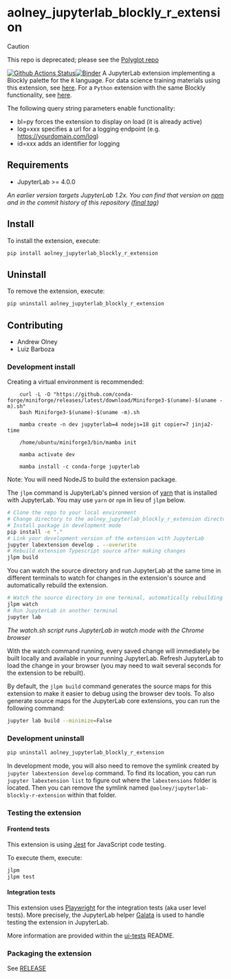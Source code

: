 # aolney_jupyterlab_blockly_r_extension

> [!CAUTION]
> This repo is deprecated; please see the [Polyglot repo](https://github.com/aolney/jupyterlab-blockly-polyglot-extension)

[![Github Actions Status](https://github.com/aolney/jupyterlab-blockly-r-extension/workflows/Build/badge.svg)](https://github.com/aolney/jupyterlab-blockly-r-extension/actions/workflows/build.yml)[![Binder](https://mybinder.org/badge_logo.svg)](https://mybinder.org/v2/gh/aolney/jupyterlab-blockly-r-extension/main?urlpath=lab)
A JupyterLab extension implementing a Blockly palette for the `R` language.
For data science training materials using this extension, see [here](https://github.com/memphis-iis/datawhys-content-notebooks-r).
For a `Python` extension with the same Blockly functionality, see [here](https://github.com/aolney/jupyterlab-blockly-python-extension).

The following query string parameters enable functionality:

- bl=py forces the extension to display on load (it is already active)
- log=xxx specifies a url for a logging endpoint (e.g. https://yourdomain.com/log)
- id=xxx adds an identifier for logging


## Requirements

- JupyterLab >= 4.0.0

*An earlier version targets JupyterLab 1.2x. You can find that version on [npm](https://www.npmjs.com/package/@aolney/jupyterlab-blockly-r-extension) and in the commit history of this repository ([final tag](https://github.com/aolney/jupyterlab-blockly-r-extension/releases/tag/0.1.9))*

## Install

To install the extension, execute:

```bash
pip install aolney_jupyterlab_blockly_r_extension
```

## Uninstall

To remove the extension, execute:

```bash
pip uninstall aolney_jupyterlab_blockly_r_extension
```

## Contributing

- Andrew Olney
- Luiz Barboza

### Development install

Creating a virtual environment is recommended:

```
    curl -L -O "https://github.com/conda-forge/miniforge/releases/latest/download/Miniforge3-$(uname)-$(uname -m).sh"
    bash Miniforge3-$(uname)-$(uname -m).sh

    mamba create -n dev jupyterlab=4 nodejs=18 git copier=7 jinja2-time

    /home/ubuntu/miniforge3/bin/mamba init

    mamba activate dev

    mamba install -c conda-forge jupyterlab
```

Note: You will need NodeJS to build the extension package.

The `jlpm` command is JupyterLab's pinned version of
[yarn](https://yarnpkg.com/) that is installed with JupyterLab. You may use
`yarn` or `npm` in lieu of `jlpm` below.

```bash
# Clone the repo to your local environment
# Change directory to the aolney_jupyterlab_blockly_r_extension directory
# Install package in development mode
pip install -e "."
# Link your development version of the extension with JupyterLab
jupyter labextension develop . --overwrite
# Rebuild extension Typescript source after making changes
jlpm build
```

You can watch the source directory and run JupyterLab at the same time in different terminals to watch for changes in the extension's source and automatically rebuild the extension.

```bash
# Watch the source directory in one terminal, automatically rebuilding when needed
jlpm watch
# Run JupyterLab in another terminal
jupyter lab
```

*The watch.sh script runs JupyterLab in watch mode with the Chrome browser*

With the watch command running, every saved change will immediately be built locally and available in your running JupyterLab. Refresh JupyterLab to load the change in your browser (you may need to wait several seconds for the extension to be rebuilt).

By default, the `jlpm build` command generates the source maps for this extension to make it easier to debug using the browser dev tools. To also generate source maps for the JupyterLab core extensions, you can run the following command:

```bash
jupyter lab build --minimize=False
```

### Development uninstall

```bash
pip uninstall aolney_jupyterlab_blockly_r_extension
```

In development mode, you will also need to remove the symlink created by `jupyter labextension develop`
command. To find its location, you can run `jupyter labextension list` to figure out where the `labextensions`
folder is located. Then you can remove the symlink named `@aolney/jupyterlab-blockly-r-extension` within that folder.

### Testing the extension

#### Frontend tests

This extension is using [Jest](https://jestjs.io/) for JavaScript code testing.

To execute them, execute:

```sh
jlpm
jlpm test
```

#### Integration tests

This extension uses [Playwright](https://playwright.dev/docs/intro) for the integration tests (aka user level tests).
More precisely, the JupyterLab helper [Galata](https://github.com/jupyterlab/jupyterlab/tree/master/galata) is used to handle testing the extension in JupyterLab.

More information are provided within the [ui-tests](./ui-tests/README.md) README.

### Packaging the extension

See [RELEASE](RELEASE.md)
